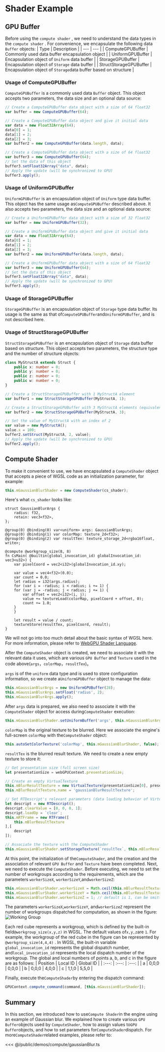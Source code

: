 # Shader Example

## GPU Buffer
Before using the `compute shader` , we need to understand the data types in the `compute shader` . For convenience, we encapsulate the following data `Buffer` objects:
| Type | Description |
| --- | --- |
| ComputeGPUBuffer | Commonly used data buffer encapsulation object |
| UniformGPUBuffer | Encapsulation object of `Uniform` data buffer |
| StorageGPUBuffer | Encapsulation object of `Storage` data buffer |
| StructStorageGPUBuffer | Encapsulation object of `Storage`data buffer based on structure |

### Usage of ComputeGPUBuffer
`ComputeGPUBuffer` is a commonly used data `Buffer` object. This object accepts two parameters, the data size and an optional data source:
```ts
// Create a ComputeGPUBuffer data object with a size of 64 float32
var buffer = new ComputeGPUBuffer(64);

// Create a ComputeGPUBuffer data object and give it initial data
var data = new Float32Array(64);
data[0] = 1;
data[1] = 2;
data[2] = 3;
var buffer2 = new ComputeGPUBuffer(data.length, data);

// Create a ComputeGPUBuffer data object with a size of 64 float32
var buffer3 = new ComputeGPUBuffer(64);
// Set the data of this object
buffer3.setFloat32Array("data", data);
// Apply the update (will be synchronized to GPU)
buffer3.apply();
```

### Usage of UniformGPUBuffer
`UniformGPUBuffer` is an encapsulation object of `Uniform` type data buffer. This object has the same usage as`ComputeGPUBuffer` described above. It also accepts two parameters, the data size and an optional data source:
```ts
// Create a UniformGPUBuffer data object with a size of 32 float32
var buffer = new UniformGPUBuffer(32);

// Create a UniformGPUBuffer data object and give it initial data
var data = new Float32Array(64);
data[0] = 1;
data[1] = 2;
data[2] = 3;
var buffer2 = new UniformGPUBuffer(data.length, data);

// Create a UniformGPUBuffer data object with a size of 64 float32
var buffer3 = new UniformGPUBuffer(64);
// Set the data of this object
buffer3.setFloat32Array("data", data);
// Apply the update (will be synchronized to GPU)
buffer3.apply();
```

### Usage of StorageGPUBuffer
`StorageGPUBuffer` is an encapsulation object of `Storage` type data buffer. Its usage is the same as that of`ComputeGPUBuffer`and`UniformGPUBuffer`, and is not described here.

### Usage of StructStorageGPUBuffer
`StructStorageGPUBuffer` is an encapsulation object of `Storage` data buffer based on structure. This object accepts two parameters, the structure type and the number of structure objects:
```ts
class MyStructA extends Struct {
    public x: number = 0;
    public y: number = 0;
    public z: number = 0;
    public w: number = 0;
}

// Create a StructStorageGPUBuffer with 1 MyStructA element
var buffer1 = new StructStorageGPUBuffer(MyStructA, 1);

// Create a StructStorageGPUBuffer with 3 MyStructA elements (equivalent to a one-dimensional array with a length of 3)
var buffer2 = new StructStorageGPUBuffer(MyStructA, 3);

// Set the value of MyStructA with an index of 2
var value = new MyStructA();
value.x = 100;
buffer2.setStruct(MyStructA, 2, value);
// Apply the update (will be synchronized to GPU)
buffer2.apply();
```

## Compute Shader
To make it convenient to use, we have encapsulated a `ComputeShader` object that accepts a piece of WGSL code as an initialization parameter, for example:
```ts
this.mGaussianBlurShader = new ComputeShader(cs_shader);
```

Here's what `cs_shader` looks like:
```wgsl
struct GaussianBlurArgs {
    radius: f32,
    retain: vec3<f32>,
};

@group(0) @binding(0) var<uniform> args: GaussianBlurArgs;
@group(0) @binding(1) var colorMap: texture_2d<f32>;
@group(0) @binding(2) var resultTex: texture_storage_2d<rgba16float, write>;

@compute @workgroup_size(8, 8)
fn CsMain( @builtin(global_invocation_id) globalInvocation_id: vec3<u32>) {
    var pixelCoord = vec2<i32>(globalInvocation_id.xy);

    var value = vec4<f32>(0.0);
    var count = 0.0;
    let radius = i32(args.radius);
    for (var i = -radius; i < radius; i += 1) {
    for (var j = -radius; j < radius; j += 1) {
        var offset = vec2<i32>(i, j);
        value += textureLoad(colorMap, pixelCoord + offset, 0);
        count += 1.0;
    }
    }

    let result = value / count;
    textureStore(resultTex, pixelCoord, result);
}
```
We will not go into too much detail about the basic syntax of WGSL here. For more information, please refer to [WebGPU Shader Language](https://www.orillusion.com/zh/wgsl.html).

After the `ComputeShader` object is created, we need to associate it with the relevant data it uses, which are various `GPU Buffer` and `Texture` used in the code above(`args`，`colorMap`，`resultTex`)。

`args` is of the `uniform` data type and is used to store configuration information, so we create a`UniformGPUBuffer` object to manage the data:
```ts
this.mGaussianBlurArgs = new UniformGPUBuffer(28);
this.mGaussianBlurArgs.setFloat('radius', 2);
this.mGaussianBlurArgs.apply();
```

After `args` data is prepared, we also need to associate it with the `ComputeShader` object for access during`ComputeShader` execution:
```ts
this.mGaussianBlurShader.setUniformBuffer('args', this.mGaussianBlurArgs);
```

`colorMap` is the original texture to be blurred. Here we associate the engine's full-screen `colorMap` with the`ComputeShader` object:
```ts
this.autoSetColorTexture('colorMap', this.mGaussianBlurShader, false);
```

`resultTex` is the blurred result texture. We need to create a new empty texture to store it:
```ts
// Get presentation size (full screen size)
let presentationSize = webGPUContext.presentationSize;

// Create an empty VirtualTexture
this.mBlurResultTexture = new VirtualTexture(presentationSize[0], presentationSize[1], GPUTextureFormat.rgba16float, false, GPUTextureUsage.STORAGE_BINDING | GPUTextureUsage.TEXTURE_BINDING);
this.mBlurResultTexture.name = 'gaussianBlurResultTexture';

// Set RTDescript's relevant parameters (data loading behavior of VirtualTexture, etc.)
let descript = new RTDescript();
descript.clearValue = [0, 0, 0, 1];
descript.loadOp = `clear`;
this.mRTFrame = new RTFrame([
    this.mBlurResultTexture
],[
    descript
]);

// Associate the texture with the ComputeShader
this.mGaussianBlurShader.setStorageTexture(`resultTex`, this.mBlurResultTexture);
```

At this point, the initialization of the`ComputeShader`, and the creation and the association of relevant `GPU Buffer` and `Texture` have been completed. Next, we need to execute the `ComputeShader`. Before executing, we need to set the number of workgroups according to the requirements, which are the parameters `workerSizeX`,
`workerSizeY`,and`workerSizeZ`:
```ts
this.mGaussianBlurShader.workerSizeX = Math.ceil(this.mBlurResultTexture.width / 8);
this.mGaussianBlurShader.workerSizeY = Math.ceil(this.mBlurResultTexture.height / 8);
this.mGaussianBlurShader.workerSizeZ = 1; // default is 1, can be omitted here
```

The parameters `workerSizeX`,`workerSizeY`, and`workerSizeZ` represent the number of workgroups dispatched for computation, as shown in the figure:
![Working Group](/images/working_group.avif)

Each red cube represents a workgroup, which is defined by the built-in field`@workgroup_size(x,y,z)`  in WGSL. The default values of`x,y,z`are `1`. For example, the workgroup of the red cube in the figure can be represented by  `@workgroup_size(4,4,4)` .
In WGSL, the built-in variable `global_invocation_id` represents the global dispatch number, and`local_invocation_id` represents the local dispatch number of the workgroup. The global and local numbers of points a, b, and c in the figure are as follows:
| Position | Local ID | Global ID |
| :---: | :---: | :---: |
| a | 0,0,0 | 0,0,0 |
| b | 0,0,0 | 4,0,0 |
| c | 1,1,0 | 5,5,0 |


Finally, execute the`ComputeShader`by entering the dispatch command:
```ts
GPUContext.compute_command(command, [this.mGaussianBlurShader]);
```

## Summary
In this section, we introduced how to use`Compute Shader`in the engine using an example of Gaussian blur. We explained how to create various `GPU Buffer`objects used by `ComputeShader`, how to assign values to`GPU Buffer`objects, and how to set parameters for`ComputeShader`dispatch. For more`ComputeShader`related examples, please refer to:

<Demo :height="500" src="/demos/compute/gaussianBlur.ts"></Demo>

<<< @/public/demos/compute/gaussianBlur.ts
 